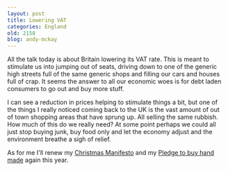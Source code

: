```yaml
---
layout: post
title: Lowering VAT
categories: England
old: 2158
blog: andy-mckay
---
```

<p>All the talk today is about Britain lowering its VAT rate. This is meant to stimulate us into jumping out of seats, driving down to one of the generic high streets full of the same generic shops and filling our cars and houses full of crap. It seems the answer to all our economic woes is for debt laden consumers to go out and buy more stuff.</p>
<p>I can see a reduction in prices helping to stimulate things a bit, but one of the things I really noticed coming back to the UK is the vast amount of out of town shopping areas that have sprung up. All selling the same rubbish. How much of this do we really need? At some point perhaps we could all just stop buying junk, buy food only and let the economy adjust and the environment breathe a sigh of relief.</p>
<p>As for me I'll renew my <a href="https://mckay.pub/blog/andy/2015/">Christmas Manifesto</a> and my <a href="http://www.buyhandmade.org/">Pledge to buy hand made</a> again this year.</p>